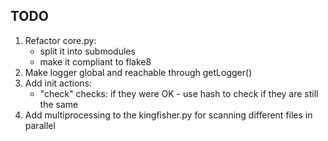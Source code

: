 ## TODO
1. Refactor core.py: 
    * split it into submodules
    * make it compliant to flake8
2. Make logger global and reachable through getLogger()
3. Add init actions:
    * "check" checks: if they were OK - use hash to check if they are still the same
4. Add multiprocessing to the kingfisher.py for scanning different files in parallel
